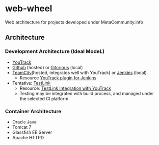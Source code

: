 web-wheel
=========

Web architecture for projects developed under MetaCommunity.info

## Architecture

### Development Architecture (Ideal ModeL)

* [YouTrack](https://www.jetbrains.com/youtrack/)
* [Github](https://github.com/) (hosted) or [Gitorious](http://getgitorious.com/) (local)
* [TeamCity](https://www.jetbrains.com/teamcity/)(hosted, integrates well with YouTrack) or [Jenkins](http://jenkins-ci.org/) (local)
    * Resource [YouTrack plugin for Jenkins](https://wiki.jenkins-ci.org/display/JENKINS/YouTrack+Plugin)
* Tentative: [TestLink](http://sourceforge.net/projects/testlink/)
    * Resource: [TestLink Integration with YouTrack](http://confluence.jetbrains.com/display/YTD6/Integration+with+TestLink)
    * Testing may be integrated with build process, and managed under the selected CI platform

### Container Architecture

* Oracle Java
* Tomcat 7
* Glassfish EE Server
* Apache HTTPD

